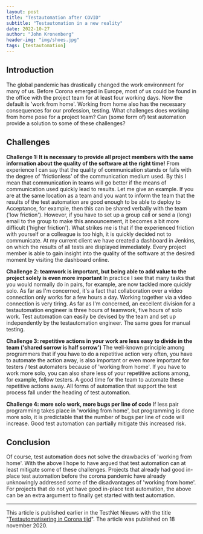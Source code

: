 ```yaml
---
layout: post
title: "Testautomation after COVID"
subtitle: "Testautomation in a new reality"
date: 2022-10-27
author: "John Kronenberg"
header-img: "img/shoes.jpg"
tags: [testautomation]
---
```


## Introduction
The global pandemic has drastically changed the work environment for many of us. Before Corona emerged in Europe, most of us could be found in the office with the project team for at least four working days. Now the default is 'work from home'.
Working from home also has the necessary consequences for our profession, testing. What challenges does working from home pose for a project team? Can (some form of) test automation provide a solution to some of these challenges?

## Challenges

**Challenge 1: It is necessary to provide all project members with the same information about the quality of the software at the right time!**
From experience I can say that the quality of communication stands or falls with the degree of 'frictionless' of the communication medium used. By this I mean that communication in teams will go better if the means of communication used quickly lead to results. Let me give an example. If you are at the same location as a team and you want to inform the team that the results of the test automation are good enough to be able to deploy to Acceptance, for example, then this can be shared verbally with the team ('low friction'). However, if you have to set up a group call or send a (long) email to the group to make this announcement, it becomes a bit more difficult ('higher friction'). What strikes me is that if the experienced friction with yourself or a colleague is too high, it is quickly decided not to communicate. At my current client we have created a dashboard in Jenkins, on which the results of all tests are displayed immediately. Every project member is able to gain insight into the quality of the software at the desired moment by visiting the dashboard online.

**Challenge 2: teamwork is important, but being able to add value to the project solely is even more important**
In practice I see that many tasks that you would normally do in pairs, for example, are now tackled more quickly solo. As far as I'm concerned, it's a fact that collaboration over a video connection only works for a few hours a day. Working together via a video connection is very tiring. As far as I'm concerned, an excellent division for a testautomation engineer is three hours of teamwork, five hours of solo work. Test automation can easily be devised by the team and set up independently by the testautomation engineer. The same goes for manual testing.

**Challenge 3: repetitive actions in your work are less easy to divide in the team ('shared sorrow is half sorrow')**
The well-known principle among programmers that if you have to do a repetitive action very often, you have to automate the action away, is also important or even more important for testers / test automaters because of 'working from home'. If you have to work more solo, you can also share less of your repetitive actions among, for example, fellow testers. A good time for the team to automate these repetitive actions away. All forms of automation that support the test process fall under the heading of test automation.

**Challenge 4: more solo work, more bugs per line of code**
If less pair programming takes place in 'working from home', but programming is done more solo, it is predictable that the number of bugs per line of code will increase. Good test automation can partially mitigate this increased risk.

## Conclusion
Of course, test automation does not solve the drawbacks of 'working from home'. With the above I hope to have argued that test automation can at least mitigate some of these challenges. Projects that already had good in-place test automation before the corona pandemic have already unknowingly addressed some of the disadvantages of 'working from home'. For projects that do not yet have good in-place test automation, the above can be an extra argument to finally get started with test automation.

---

This article is published earlier in the TestNet Nieuws with the title "[Testautomatisering in Corona tijd](https://www.testnet.org/artikelen/testautomatisering-in-corona-tijd)". The article was published on 18 november 2020.